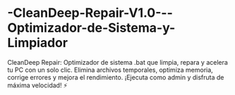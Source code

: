 # -CleanDeep-Repair-V1.0---Optimizador-de-Sistema-y-Limpiador
CleanDeep Repair: Optimizador de sistema .bat que limpia, repara y acelera tu PC con un solo clic. Elimina archivos temporales, optimiza memoria, corrige errores y mejora el rendimiento. ¡Ejecuta como admin y disfruta de máxima velocidad! ⚡
